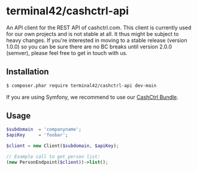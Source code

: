 # terminal42/cashctrl-api

An API client for the REST API of cashctrl.com.
This client is currently used for our own projects and is not stable at all.
It thus might be subject to heavy changes.
If you're interested in moving to a stable release (version 1.0.0) so you can be
sure there are no BC breaks until version 2.0.0 (semver), please feel free to
get in touch with us.


## Installation

```bash
$ composer.phar require terminal42/cashctrl-api dev-main
```

If you are using Symfony, we recommend to use our [CashCtrl Bundle](https://github.com/terminal42/cashctrl-bundle).


## Usage

```php
$subdomain  = 'companyname';
$apiKey     = 'foobar';

$client = new Client($subdomain, $apiKey);

// Example call to get person list:
(new PersonEndpoint($client))->list();
```
